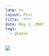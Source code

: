 ```yaml
---
lang: ru
layout: Post
title: '***'
date: May 1, 2007
tags:
  - photos
---
```


![](http://wow.sapegin.me/202u3w0X0z1A/Sapegin-Artem-20D-2006-07-18-219-1959.jpg)
